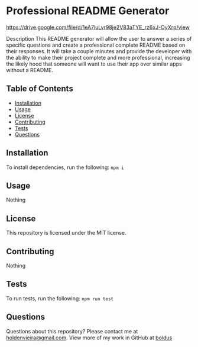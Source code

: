 # Professional README Generator
https://drive.google.com/file/d/1eA7luLvr98je2V83aTYE_rz6xJ-OyXrp/view

Description
This README generator will allow the user to answer a series of specific questions and create a professional complete README based on their responses. It will take a couple minutes and provide the developer with the ability to make their project complete and more professional, increasing the likely hood that someone will want to use their app over similar apps without a README.
## Table of Contents
* [Installation](#installation)
* [Usage](#usage)
* [License](#license)
* [Contributing](#contributing)
* [Tests](#tests)
* [Questions](#questions)
## Installation
To install dependencies, run the following:
`
npm i
`
## Usage
Nothing
## License
This repository is licensed under the MIT license.
## Contributing
Nothing
## Tests
To run tests, run the following:
`
npm run test
`
## Questions
Questions about this repository? Please contact me at [holdenvieira@gmail.com](mailto:holdenvieira@gmail.com). View more of my work in GitHub at [boldus](https://github.com/boldus) 
